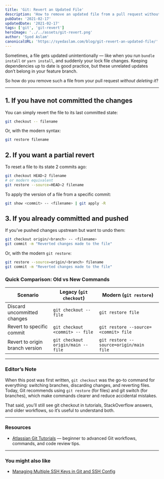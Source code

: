 ```yaml
---
title: 'Git: Revert an Updated File'
description: 'How to remove an updated file from a pull request without deleting the file itself — ensuring your changeset stays clean and focused.'
pubDate: '2021-02-17'
updatedDate: '2021-02-17'
tags: ['git', 'git-revert']
heroImage: '../../assets/git-revert.png'
author: 'Syed Aslam'
canonicalURL: 'https://syedaslam.com/blog/git-revert-an-updated-file/'
---
```


Sometimes, a file gets updated unintentionally — like when you run `bundle install` or `yarn install`, and suddenly your lock file changes. Keeping dependencies up to date is good practice, but these unrelated updates don’t belong in your feature branch.

So how do you remove such a file from your pull request _without deleting it_?

---

## 1. If you have not committed the changes

You can simply revert the file to its last committed state:

```bash
git checkout -- filename
```

Or, with the modern syntax:

```bash
git restore filename
```

## 2. If you want a partial revert

To reset a file to its state 2 commits ago:

```bash
git checkout HEAD~2 filename
# or modern equivalent
git restore --source=HEAD~2 filename
```

To apply the version of a file from a specific commit:

```bash
git show <commit> -- <filename> | git apply -R
```

## 3. If you already committed and pushed

If you’ve pushed changes upstream but want to undo them:

```bash
git checkout origin/<branch> -- <filename>
git commit -m "Reverted changes made to the file"
```

Or, with the modern `git restore`:

```bash
git restore --source=origin/<branch> filename
git commit -m "Reverted changes made to the file"
```

### Quick Comparison: Old vs New Commands

| Scenario                        | Legacy (`git checkout`)            | Modern (`git restore`)                  |
| ------------------------------- | ---------------------------------- | --------------------------------------- |
| Discard uncommitted changes     | `git checkout -- file`             | `git restore file`                      |
| Revert to specific commit       | `git checkout <commit> -- file`    | `git restore --source=<commit> file`    |
| Revert to origin branch version | `git checkout origin/main -- file` | `git restore --source=origin/main file` |

---

### Editor’s Note

When this post was first written, `git checkout` was the go-to command for everything: switching branches, discarding changes, and reverting files. Today, Git recommends using `git restore` (for files) and git switch (for branches), which make commands clearer and reduce accidental mistakes.

That said, you’ll still see git checkout in tutorials, StackOverflow answers, and older workflows, so it’s useful to understand both.

---

### Resources

- [Atlassian Git Tutorials](https://www.atlassian.com/git) — beginner to advanced Git workflows, commands, and code review tips.

---

### You might also like

- [Managing Multiple SSH Keys in Git and SSH Config](/blog/managing-multiple-ssh-keys-in-git-and-ssh-config)
